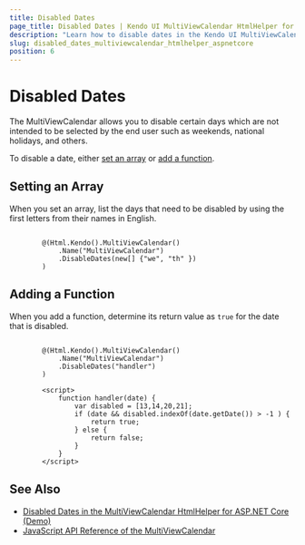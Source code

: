 ```yaml
---
title: Disabled Dates
page_title: Disabled Dates | Kendo UI MultiViewCalendar HtmlHelper for ASP.NET Core
description: "Learn how to disable dates in the Kendo UI MultiViewCalendar widget."
slug: disabled_dates_multiviewcalendar_htmlhelper_aspnetcore
position: 6
---
```


# Disabled Dates

The MultiViewCalendar allows you to disable certain days which are not intended to be selected by the end user such as weekends, national holidays, and others.

To disable a date, either [set an array](#setting-and-array) or [add a function](#adding-a-function).

## Setting an Array

When you set an array, list the days that need to be disabled by using the first letters from their names in English.

```Razor

        @(Html.Kendo().MultiViewCalendar()
            .Name("MultiViewCalendar")
            .DisableDates(new[] {"we", "th" })
        )
```

## Adding a Function

When you add a function, determine its return value as `true` for the date that is disabled.

```Razor

        @(Html.Kendo().MultiViewCalendar()
            .Name("MultiViewCalendar")
            .DisableDates("handler")
        )

        <script>
            function handler(date) {
                var disabled = [13,14,20,21];
                if (date && disabled.indexOf(date.getDate()) > -1 ) {
                    return true;
                } else {
                    return false;
                }
            }
        </script>
```

## See Also

* [Disabled Dates in the MultiViewCalendar HtmlHelper for ASP.NET Core (Demo)](https://demos.telerik.com/aspnet-core/multiviewcalendar/disabled-dates)
* [JavaScript API Reference of the MultiViewCalendar](http://docs.telerik.com/kendo-ui/api/javascript/ui/multiviewcalendar)
